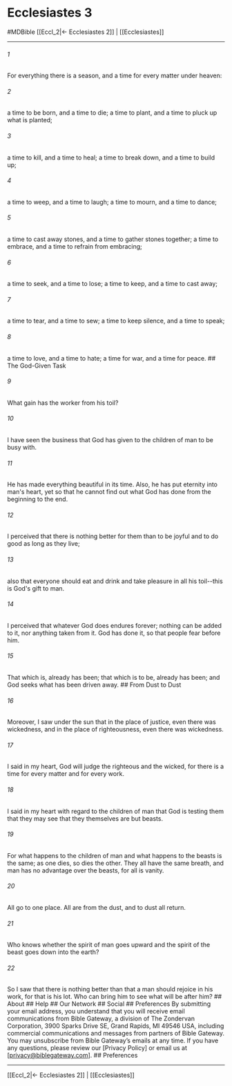 # Ecclesiastes 3
#MDBible
[[Eccl_2|← Ecclesiastes 2]] | [[Ecclesiastes]]

***






###### 1 


For everything there is a season, and a time for every matter under heaven: 





###### 2 


a time to be born, and a time to die; a time to plant, and a time to pluck up what is planted; 





###### 3 


a time to kill, and a time to heal; a time to break down, and a time to build up; 





###### 4 


a time to weep, and a time to laugh; a time to mourn, and a time to dance; 





###### 5 


a time to cast away stones, and a time to gather stones together; a time to embrace, and a time to refrain from embracing; 





###### 6 


a time to seek, and a time to lose; a time to keep, and a time to cast away; 





###### 7 


a time to tear, and a time to sew; a time to keep silence, and a time to speak; 





###### 8 


a time to love, and a time to hate; a time for war, and a time for peace. ## The God-Given Task 





###### 9 


What gain has the worker from his toil? 





###### 10 


I have seen the business that God has given to the children of man to be busy with. 





###### 11 


He has made everything beautiful in its time. Also, he has put eternity into man's heart, yet so that he cannot find out what God has done from the beginning to the end. 





###### 12 


I perceived that there is nothing better for them than to be joyful and to do good as long as they live; 





###### 13 


also that everyone should eat and drink and take pleasure in all his toil--this is God's gift to man. 





###### 14 


I perceived that whatever God does endures forever; nothing can be added to it, nor anything taken from it. God has done it, so that people fear before him. 





###### 15 


That which is, already has been; that which is to be, already has been; and God seeks what has been driven away. ## From Dust to Dust 





###### 16 


Moreover, I saw under the sun that in the place of justice, even there was wickedness, and in the place of righteousness, even there was wickedness. 





###### 17 


I said in my heart, God will judge the righteous and the wicked, for there is a time for every matter and for every work. 





###### 18 


I said in my heart with regard to the children of man that God is testing them that they may see that they themselves are but beasts. 





###### 19 


For what happens to the children of man and what happens to the beasts is the same; as one dies, so dies the other. They all have the same breath, and man has no advantage over the beasts, for all is vanity. 





###### 20 


All go to one place. All are from the dust, and to dust all return. 





###### 21 


Who knows whether the spirit of man goes upward and the spirit of the beast goes down into the earth? 





###### 22 


So I saw that there is nothing better than that a man should rejoice in his work, for that is his lot. Who can bring him to see what will be after him? ## About ## Help ## Our Network ## Social ## Preferences By submitting your email address, you understand that you will receive email communications from Bible Gateway, a division of The Zondervan Corporation, 3900 Sparks Drive SE, Grand Rapids, MI 49546 USA, including commercial communications and messages from partners of Bible Gateway. You may unsubscribe from Bible Gateway&rsquo;s emails at any time. If you have any questions, please review our [Privacy Policy] or email us at [privacy@biblegateway.com]. ## Preferences

***

[[Eccl_2|← Ecclesiastes 2]] | [[Ecclesiastes]]
